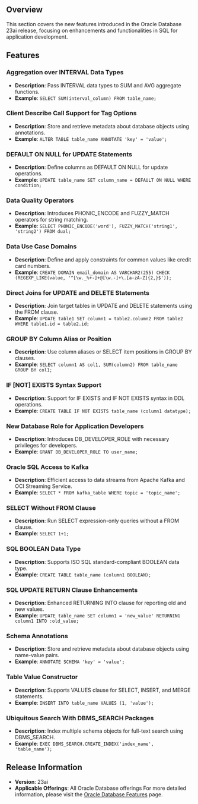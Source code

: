 
## Overview
This section covers the new features introduced in the Oracle Database 23ai release, focusing on enhancements and functionalities in SQL for application development.

## Features

### Aggregation over INTERVAL Data Types
- **Description**: Pass INTERVAL data types to SUM and AVG aggregate functions.
- **Example**: `SELECT SUM(interval_column) FROM table_name;`

### Client Describe Call Support for Tag Options
- **Description**: Store and retrieve metadata about database objects using annotations.
- **Example**: `ALTER TABLE table_name ANNOTATE 'key' = 'value';`

### DEFAULT ON NULL for UPDATE Statements
- **Description**: Define columns as DEFAULT ON NULL for update operations.
- **Example**: `UPDATE table_name SET column_name = DEFAULT ON NULL WHERE condition;`

### Data Quality Operators
- **Description**: Introduces PHONIC_ENCODE and FUZZY_MATCH operators for string matching.
- **Example**: `SELECT PHONIC_ENCODE('word'), FUZZY_MATCH('string1', 'string2') FROM dual;`

### Data Use Case Domains
- **Description**: Define and apply constraints for common values like credit card numbers.
- **Example**: `CREATE DOMAIN email_domain AS VARCHAR2(255) CHECK (REGEXP_LIKE(value, '^[\w._%+-]+@[\w.-]+\.[a-zA-Z]{2,}$'));`

### Direct Joins for UPDATE and DELETE Statements
- **Description**: Join target tables in UPDATE and DELETE statements using the FROM clause.
- **Example**: `UPDATE table1 SET column1 = table2.column2 FROM table2 WHERE table1.id = table2.id;`

### GROUP BY Column Alias or Position
- **Description**: Use column aliases or SELECT item positions in GROUP BY clauses.
- **Example**: `SELECT column1 AS col1, SUM(column2) FROM table_name GROUP BY col1;`

### IF [NOT] EXISTS Syntax Support
- **Description**: Support for IF EXISTS and IF NOT EXISTS syntax in DDL operations.
- **Example**: `CREATE TABLE IF NOT EXISTS table_name (column1 datatype);`

### New Database Role for Application Developers
- **Description**: Introduces DB_DEVELOPER_ROLE with necessary privileges for developers.
- **Example**: `GRANT DB_DEVELOPER_ROLE TO user_name;`

### Oracle SQL Access to Kafka
- **Description**: Efficient access to data streams from Apache Kafka and OCI Streaming Service.
- **Example**: `SELECT * FROM kafka_table WHERE topic = 'topic_name';`

### SELECT Without FROM Clause
- **Description**: Run SELECT expression-only queries without a FROM clause.
- **Example**: `SELECT 1+1;`

### SQL BOOLEAN Data Type
- **Description**: Supports ISO SQL standard-compliant BOOLEAN data type.
- **Example**: `CREATE TABLE table_name (column1 BOOLEAN);`

### SQL UPDATE RETURN Clause Enhancements
- **Description**: Enhanced RETURNING INTO clause for reporting old and new values.
- **Example**: `UPDATE table_name SET column1 = 'new_value' RETURNING column1 INTO :old_value;`

### Schema Annotations
- **Description**: Store and retrieve metadata about database objects using name-value pairs.
- **Example**: `ANNOTATE SCHEMA 'key' = 'value';`

### Table Value Constructor
- **Description**: Supports VALUES clause for SELECT, INSERT, and MERGE statements.
- **Example**: `INSERT INTO table_name VALUES (1, 'value');`

### Ubiquitous Search With DBMS_SEARCH Packages
- **Description**: Index multiple schema objects for full-text search using DBMS_SEARCH.
- **Example**: `EXEC DBMS_SEARCH.CREATE_INDEX('index_name', 'table_name');`

## Release Information
- **Version**: 23ai
- **Applicable Offerings**: All Oracle Database offerings
For more detailed information, please visit the [Oracle Database Features](https://apex.oracle.com/database-features/) page.

